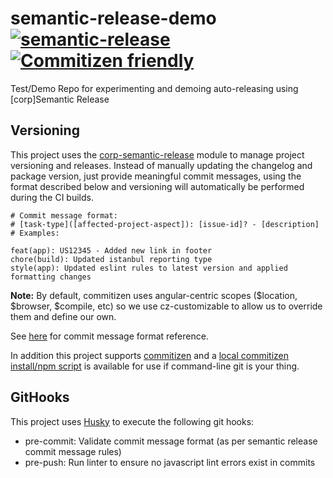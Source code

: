 # semantic-release-demo [![semantic-release](https://img.shields.io/badge/%20%20%F0%9F%93%A6%F0%9F%9A%80-semantic--release-e10079.svg)](https://github.com/semantic-release/semantic-release) [![Commitizen friendly](https://img.shields.io/badge/commitizen-friendly-brightgreen.svg)](http://commitizen.github.io/cz-cli/)

Test/Demo Repo for experimenting and demoing auto-releasing using [corp]Semantic Release

## Versioning <a name="versioning"></a>

This project uses the [corp-semantic-release](https://github.com/leonardoanalista/corp-semantic-release/) 
module to manage project versioning and releases.
Instead of manually updating the changelog and package version, just provide meaningful commit
messages, using the format described below and versioning will automatically be performed during the
CI builds.

```text
# Commit message format:
# [task-type]([affected-project-aspect]): [issue-id]? - [description]
# Examples:
 
feat(app): US12345 - Added new link in footer
chore(build): Updated istanbul reporting type
style(app): Updated eslint rules to latest version and applied formatting changes
```
**Note:** By default, commitizen uses angular-centric scopes ($location, $browser, $compile, etc) 
so we use cz-customizable to allow us to override them and define our own.

See [here](./.cz-config.js) for commit message format reference.

In addition this project supports [commitizen](http://commitizen.github.io/cz-cli/) and a 
[local commitizen install/npm script](https://github.com/tripleaxis/semantic-release-demo/blob/master/package.json#L18) is available for use if command-line git is your thing.

## GitHooks

This project uses [Husky](https://github.com/typicode/husky) to execute the following git hooks:

- pre-commit: Validate commit message format (as per semantic release commit message rules)
- pre-push: Run linter to ensure no javascript lint errors exist in commits

